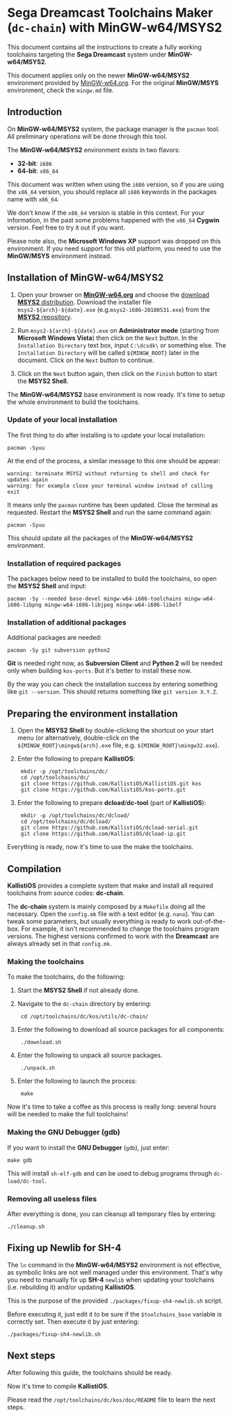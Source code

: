 # Sega Dreamcast Toolchains Maker (`dc-chain`) with MinGW-w64/MSYS2 #

This document contains all the instructions to create a fully working
toolchains targeting the **Sega Dreamcast** system under **MinGW-w64/MSYS2**.

This document applies only on the newer **MinGW-w64/MSYS2** environment provided
by [MinGW-w64.org](https://mingw-w64.org/). For the original **MinGW/MSYS**
environment, check the `mingw.md` file.

## Introduction ##

On **MinGW-w64/MSYS2** system, the package manager is the `pacman` tool.
All preliminary operations will be done through this tool.

The **MinGW-w64/MSYS2** environment exists in two flavors:

- **32-bit**: `i686`
- **64-bit**: `x86_64`

This document was written when using the `i686` version, so if you are using
the `x86_64` version, you should replace all `i686` keywords in the packages
name with `x86_64`.

We don't know if the `x86_64` version is stable in this context. For your 
information, in the past some problems happened with the `x86_64` **Cygwin** 
version. Feel free to try it out if you want.

Please note also, the **Microsoft Windows XP** support was dropped on this
environment. If you need support for this old platform, you need to use the 
**MinGW/MSYS** environment instead.

## Installation of MinGW-w64/MSYS2 ##

1. Open your browser on [**MinGW-w64.org**](https://mingw-w64.org/) and choose 
   the [download **MSYS2** distribution](http://www.msys2.org/). Download the 
   installer file `msys2-${arch}-${date}.exe` (e.g.`msys2-i686-20180531.exe`)
   from the [**MSYS2** repository](http://www.msys2.org/).

2. Run `msys2-${arch}-${date}.exe` on **Administrator mode** (starting from
   **Microsoft Windows Vista**) then click on the `Next` button. In the
   `Installation Directory` text box, input `C:\dcsdk\` or something else. The
   `Installation Directory` will be called `${MINGW_ROOT}` later in the document.
   Click on the `Next` button to continue.

3. Click on the `Next` button again, then click on the `Finish` button to start
   the **MSYS2 Shell**.

The **MinGW-w64/MSYS2** base environment is now ready. It's time to setup the 
whole environment to build the toolchains.

### Update of your local installation ###

The first thing to do after installing is to update your local installation:

	pacman -Syuu

At the end of the process, a similar message to this one should be appear:

	warning: terminate MSYS2 without returning to shell and check for updates again
	warning: for example close your terminal window instead of calling exit

It means only the `pacman` runtime has been updated. Close the terminal as 
requested. Restart the **MSYS2 Shell** and run the same command again:

	pacman -Syuu

This should update all the packages of the **MinGW-w64/MSYS2** environment.

### Installation of required packages ###

The packages below need to be installed to build the toolchains, so open the
**MSYS2 Shell** and input:

	pacman -Sy --needed base-devel mingw-w64-i686-toolchains mingw-w64-i686-libpng mingw-w64-i686-libjpeg mingw-w64-i686-libelf

### Installation of additional packages ###

Additional packages are needed:

	pacman -Sy git subversion python2

**Git** is needed right now, as **Subversion Client** and **Python 2** will be
needed only when building `kos-ports`. But it's better to install these now.

By the way you can check the installation success by entering something like
`git --version`. This should returns something like `git version X.Y.Z`.

## Preparing the environment installation ##

1. Open the **MSYS2 Shell** by double-clicking the shortcut on your start menu 
   (or alternatively, double-click on the `${MINGW_ROOT}\mingw${arch}.exe` file,
   e.g. `${MINGW_ROOT}\mingw32.exe`).
   
2. Enter the following to prepare **KallistiOS**:

		mkdir -p /opt/toolchains/dc/
		cd /opt/toolchains/dc/
		git clone https://github.com/KallistiOS/KallistiOS.git kos
		git clone https://github.com/KallistiOS/kos-ports.git

3. Enter the following to prepare **dcload**/**dc-tool** (part of 
   **KallistiOS**):
 
		mkdir -p /opt/toolchains/dc/dcload/
		cd /opt/toolchains/dc/dcload/
		git clone https://github.com/KallistiOS/dcload-serial.git
		git clone https://github.com/KallistiOS/dcload-ip.git

Everything is ready, now it's time to use the make the toolchains.

## Compilation ##

**KallistiOS** provides a complete system that make and install all required
toolchains from source codes: **dc-chain**.

The **dc-chain** system is mainly composed by a `Makefile` doing all the
necessary. Open the `config.mk` file with a text editor (e.g. `nano`). 
You can tweak some parameters, but usually everything is ready to work
out-of-the-box. For example, it isn't recommended to change the toolchains
program versions. The highest versions confirmed to work with the **Dreamcast**
are always already set in that `config.mk`.

### Making the toolchains ###

To make the toolchains, do the following:

1. Start the **MSYS2 Shell** if not already done.
2. Navigate to the `dc-chain` directory by entering:

		cd /opt/toolchains/dc/kos/utils/dc-chain/
	
3. Enter the following to download all source packages for all components:

		./download.sh

4. Enter the following to unpack all source packages.

		./unpack.sh

5. Enter the following to launch the process:

		make

Now it's time to take a coffee as this process is really long: several hours
will be needed to make the full toolchains!

### Making the GNU Debugger (gdb) ###

If you want to install the **GNU Debugger** (`gdb`), just enter:

	make gdb

This will install `sh-elf-gdb` and can be used to debug programs through
`dc-load/dc-tool`.

### Removing all useless files ###

After everything is done, you can cleanup all temporary files by entering:

	./cleanup.sh

## Fixing up Newlib for SH-4 ##

The `ln` command in the **MinGW-w64/MSYS2** environment is not effective, as
symbolic links are not well managed under this environment.
That's why you need to manually fix up **SH-4** `newlib` when updating your
toolchains (i.e. rebuilding it) and/or updating **KallistiOS**.

This is the purpose of the provided `./packages/fixup-sh4-newlib.sh` script.

Before executing it, just edit it to be sure if the `$toolchains_base` variable
is correctly set. Then execute it by just entering:

	./packages/fixup-sh4-newlib.sh

## Next steps ##

After following this guide, the toolchains should be ready.

Now it's time to compile **KallistiOS**.

Please read the `/opt/toolchains/dc/kos/doc/README` file to learn the next
steps.
